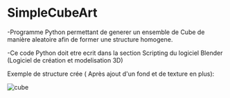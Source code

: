 # SimpleCubeArt

-Programme Python permettant de generer un ensemble de Cube de manière aleatoire afin de former une structure homogene.

-Ce code Python doit etre ecrit dans la section Scripting du logiciel Blender (Logiciel de création et modelisation 3D)

Exemple de structure crée ( Après ajout d'un fond et de texture en plus):

![cube](https://user-images.githubusercontent.com/79419364/204134086-96a9219d-a2e7-45ae-aed2-d6296b0001d7.png)
